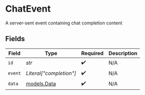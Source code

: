 # ChatEvent

A server-sent event containing chat completion content


## Fields

| Field                            | Type                             | Required                         | Description                      |
| -------------------------------- | -------------------------------- | -------------------------------- | -------------------------------- |
| `id`                             | *str*                            | :heavy_check_mark:               | N/A                              |
| `event`                          | *Literal["completion"]*          | :heavy_check_mark:               | N/A                              |
| `data`                           | [models.Data](../models/data.md) | :heavy_check_mark:               | N/A                              |